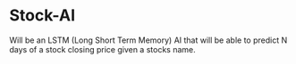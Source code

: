 # Stock-AI
Will be an LSTM (Long Short Term Memory) AI that will be able to predict N days of a stock closing price given a stocks name.

